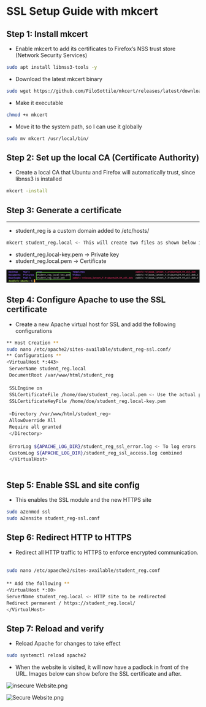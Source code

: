 # SSL Setup Guide with mkcert

## Step 1: Install mkcert

  

- Enable mkcert to add its certificates to Firefox’s NSS trust store (Network Security Services)

```bash
sudo apt install libnss3-tools -y
```

- Download the latest mkcert binary

```bash
sudo wget https://github.com/FiloSottile/mkcert/releases/latest/download/mkcert-v1.4.4-linux-amd64 -O mkcert
```

- Make it executable

```bash
chmod +x mkcert
```

- Move it to the system path, so I can use it globally

```bash
sudo mv mkcert /usr/local/bin/
```

## Step 2: Set up the local CA (Certificate Authority)

- Create a local CA that Ubuntu and Firefox will automatically trust, since libnss3 is installed

```bash
mkcert -install
```

## Step 3: Generate a certificate

 ******

- student_reg is a custom domain added to /etc/hosts/

```bash
mkcert student_reg.local <- This will create two files as shown below in the image
```

- student_reg.local-key.pem → Private key
- student_reg.local.pem → Certificate

![Certificate files](Images/Certificate-files.png)


## Step 4: Configure Apache to use the SSL certificate

- Create a new Apache virtual host for SSL and add the following configurations

```bash
** Host Creation **
sudo nano /etc/apache2/sites-available/student_reg-ssl.conf/
** Configurations **
<VirtualHost *:443>
 ServerName student_reg.local
 DocumentRoot /var/www/html/student_reg
										
 SSLEngine on
 SSLCertificateFile /home/doe/student_reg.local.pem <- Use the actual path to where certificate files are stored
 SSLCertificateKeyFile /home/doe/student_reg.local-key.pem
										
 <Directory /var/www/html/student_reg>
 AllowOverride All
 Require all granted
 </Directory>
										
 ErrorLog ${APACHE_LOG_DIR}/student_reg_ssl_error.log <- To log erors
 CustomLog ${APACHE_LOG_DIR}/student_reg_ssl_access.log combined
 </VirtualHost>
				
```

## Step 5: Enable  SSL and site config

- This enables the SSL module and the new HTTPS site

```bash
sudo a2enmod ssl
sudo a2ensite student_reg-ssl.conf
```

## Step 6: Redirect HTTP to HTTPS

- Redirect all HTTP traffic to HTTPS to enforce encrypted communication.

```bash

sudo nano /etc/apaeche2/sites-available/student_reg.conf

** Add the following **
<VirtualHost *:80>
ServerName student_reg.local <- HTTP site to be redirected
Redirect permanent / https://student_reg.local/
</VirtualHost>

```

## Step 7: Reload and verify

- Reload Apache for changes to take effect

```bash
sudo systemctl reload apache2
```

- When the website is visited, it will now have a padlock in front of the URL. Images below can show before the SSL certificate and after.

![insecure Website.png](SSL%20Setup%20Guide%20with%20mkcert%2021bc5a6a6b21808294beec58e45ceb47/insecure_Website.png)

![Secure Website.png](SSL%20Setup%20Guide%20with%20mkcert%2021bc5a6a6b21808294beec58e45ceb47/Secure_Website.png)
